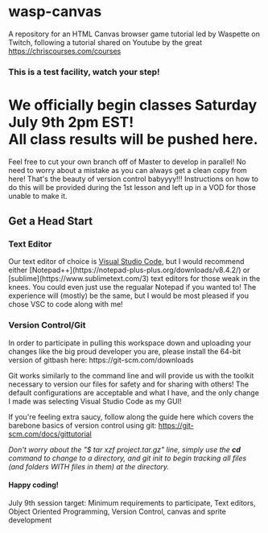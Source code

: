 # wasp-canvas
A repository for an HTML Canvas browser game tutorial led by Waspette on Twitch, following a tutorial shared on Youtube by the great https://chriscourses.com/courses

<h3>This is a test facility, watch your step!</h3>


<h1>
We officially begin classes Saturday July 9th 2pm EST! </br>
All class results will be pushed here. </h1>

Feel free to cut your own branch off of Master to develop in parallel! No need to worry about a mistake as you can always get a clean copy from here! That's the beauty of version control babyyyy!!! Instructions on how to do this will be provided during the 1st lesson and left up in a VOD for those unable to make it.

<h2>Get a Head Start</h3>


<h3> Text Editor</h2>
Our text editor of choice is <a href="https://code.visualstudio.com/download">Visual Studio Code</a>, but I would recommend either [Notepad++](https://notepad-plus-plus.org/downloads/v8.4.2/) or [sublime](https://www.sublimetext.com/3) text editors for those weak in the knees. You could even just use the regualar Notepad if you wanted to! The experience will (mostly) be the same, but I would be most pleased if you chose VSC to code along with me!

<h3> Version Control/Git</h2>
In order to participate in pulling this workspace down and uploading your changes like the big proud developer you are, please install the 64-bit version of gitbash here: https://git-scm.com/downloads

 Git works similarly to the command line and will provide us with the toolkit necessary to version our files for safety and for sharing with others! The default configurations are acceptable and what I have, and the only change I made was selecting Visual Studio Code as my GUI!

If you're feeling extra saucy, follow along the guide here which covers the barebone basics of version control using git: https://git-scm.com/docs/gittutorial

<i>Don't worry about the "$ tar xzf project.tar.gz" line, simply use the <b>cd</b> command to change to a directory, and git init to begin tracking all files (and folders WITH files in them) at the directory. </i>

<h4>Happy coding!</h4>

July 9th session target: Minimum requirements to participate, Text editors, Object Oriented Programming, Version Control, canvas and sprite development

